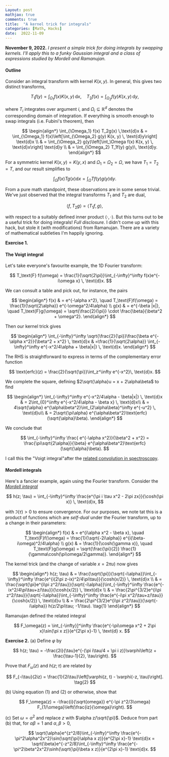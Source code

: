 ```yaml
---
Layout: post
mathjax: true
comments: true
title:  "A kernel trick for integrals"
categories: [Math, Hacks]
date:  2022-11-09
---
```


**November 9, 2022.** *I present a simple trick for doing integrals by swapping
  kernels. I'll apply this to a funky Gaussian integral and a class of
  expressions studied by Mordell and Ramanujan.*

#### Outline

Consider an integral transform with kernel $K(x, y)$.
In general, this gives two distinct transforms,

$$
T_1f(y) = \int_{\Omega_1} f(x) K(x, y) \, \text{d}x, \quad T_2f(x) = \int_{\Omega_2} f(y) K(x, y) \, \text{d}y,
$$

where $T_i$ integrates over argument $i$, and $\Omega_i \subseteq \mathbb{R}^d$ denotes the
corresponding domain of integration.
If everything is smooth enough to swap integrals (i.e. Fubini's theorem), then

$$
\begin{align*}
\int_{\Omega_1} f(x) T_2g(x) \,\text{d}x & = \int_{\Omega_1}
f(x)\left[\int_{\Omega_2} g(y) K(x, y) \, \text{d}y\right] \text{d}x \\
& = \int_{\Omega_2}
g(y)\left[\int_\Omega f(x) K(x, y) \, \text{d}x\right] \text{d}y \\
& = \int_{\Omega_2} T_1f(y) g(y)\, \text{d}y.
\end{align*}
$$

For a symmetric kernel $K(x, y) = K(y, x)$ and $\Omega_1 = \Omega_2
= \Omega$, we have $T_1 = T_2 = T$, and our result simplifies to

$$
\int_{\Omega} f(x) Tg(x) \text{d}x = \int_{\Omega} Tf(y) g(y) \text{d}y.
$$

From a pure math standpoint, these observations are in some sense
trivial. We've just observed that the integral transforms
$T_1$ and $T_2$ are dual,

$$
\langle f, T_2 g\rangle = \langle T_1 f, g\rangle,
$$

with respect to a suitably defined inner product $\langle \cdot, \cdot\rangle$.
But this turns out to be a useful trick for doing integrals!
*Full disclosure.* I didn't come up with this hack, but stole it
(with modifications) from Ramanujan.
There are a variety of mathematical subtleties I'm happily ignoring.

**Exercise 1.**

#### The Voigt integral

Let's take everyone's favourite example, the 1D Fourier transform:

$$
T_\text{F} f(\omega) = \frac{1}{\sqrt{2\pi}}\int_{-\infty}^\infty
f(x)e^{-i\omega x} \, \text{d}x.
$$

We can consult a table and pick out, for instance, the pairs

$$
\begin{align*}
f(x) & = e^{-\alpha x^2}, \quad T_\text{F}f(\omega) =
\frac{1}{\sqrt{2\alpha}} e^{-\omega^2/4\alpha} \\
g(x) & = e^{-\beta |x|}, \quad T_\text{F}g(\omega) =
\sqrt{\frac{2}{\pi}} \cdot \frac{\beta}{\beta^2 + \omega^2}.
\end{align*}
$$

Then our kernel trick gives

$$
\begin{align*}
\int_{-\infty}^\infty \sqrt{\frac{2}{\pi}}\frac{\beta e^{-\alpha x^2}}{\beta^2 + x^2} \,
\text{d}x
& =\frac{1}{\sqrt{2\alpha}} \int_{-\infty}^\infty e^{-x^2/4\alpha + \beta|x|} \, \text{d}x.
\end{align*}
$$

The RHS is straightforward to express in terms of the complementary error
function

$$
\text{erfc}(z) = \frac{2}{\sqrt{\pi}}\int_z^\infty e^{-x^2}\, \text{d}x.
$$

We complete the square, defining $2\sqrt{\alpha}u = x +
2\alpha\beta$ to find

$$
\begin{align*}
\int_{-\infty}^\infty e^{-x^2/4\alpha - \beta|x|} \, \text{d}x
& = 2\int_{0}^\infty e^{-x^2/4\alpha - \beta x} \, \text{d}x\\
& = 4\sqrt{\alpha} e^{\alpha\beta^2}\int_{2\alpha\beta}^\infty
e^{-u^2} \, \text{d}u\\
& = 2\sqrt{\pi\alpha} e^{\alpha\beta^2}\text{erfc}(\sqrt{\alpha}\beta).
\end{align*}
$$

We conclude that 

$$
\int_{-\infty}^\infty \frac{ e^{-\alpha
x^2}}{\beta^2 + x^2} = \frac{\pi\sqrt{2\alpha}}{\beta} e^{\alpha\beta^2}\text{erfc}(\sqrt{\alpha}\beta).
$$

I call this the
"Voigt integral"after
the
[related convolution in spectroscopy](https://en.wikipedia.org/wiki/Voigt_profile).

#### Mordell integrals

Here's a fancier example, again using the Fourier transform.
Consider the [*Mordell integral*](https://webpages.charlotte.edu/aroy15/image/drz5-err.pdf)

$$
h(z; \tau) = \int_{-\infty}^\infty \frac{e^{\pi i \tau x^2 - 2\pi
zx}}{\cosh(\pi x)} \, \text{d}x,
$$

with $\Im(\tau) > 0$ to ensure convergence.
For our purposes, we note tat this is a product of functions which are *self-dual* under
the Fourier transform, up to a change in their parameters:

$$
\begin{align*}
f(x) & = e^{i\alpha x^2 - \beta x}, \quad T_\text{F}f(\omega) =
\frac{1}{\sqrt{-2i\alpha}} e^{i(\beta-i\omega)^2/4\alpha} \\
g(x) & = \frac{1}{\cosh(\gamma x)}, \quad T_\text{F}g(\omega) =
\sqrt{\frac{\pi}{2}} \frac{1}{\gamma\cosh(\pi\omega/2\gamma)}.
\end{align*}
$$

The kernel trick (and the change of variable $x = 2\pi u$) now gives

$$
\begin{align*}
h(z; \tau) & = \frac{\sqrt{\pi}}{\sqrt{-i\alpha}}\int_{-\infty}^\infty
\frac{e^{i(2\pi z-ix)^2/4\pi\tau}}{\cosh(x/2)} \, \text{d}x \\
& = \frac{\sqrt{\pi}e^{i\pi z^2/\tau}}{\sqrt{-i\alpha}}\int_{-\infty}^\infty
\frac{e^{-ix^2/4\pi\tau+z/\tau}}{\cosh(x/2)} \, \text{d}x \\
& = \frac{2\pi^{3/2}e^{i\pi z^2/\tau}}{\sqrt{-i\alpha}}\int_{-\infty}^\infty
\frac{e^{-i\pi x^2/\tau+z/\tau}}{\cosh(x/2)} \, \text{d}u \\
& = \frac{2\pi^{3/2}e^{i\pi z^2/\tau}}{\sqrt{-i\alpha}} h(z/2\pi\tau;
-1/\tau). \tag{1}
\end{align*}
$$

Ramanujan defined the related integral

$$
F_\omega(z) = \int_{-\infty}]^\infty \frac{e^{-\pi\omega x^2 + 2\pi
x}\sin(\pi x z)}{e^{2\pi x}-1} \, \text{d} x.
$$

**Exercise 2.** (a) Define $\varphi$ by

$$
h(z; \tau) = -\frac{2i}{\tau}e^{-(\pi i\tau/4 + \pi i
z)}\varphi\left(z + \frac{\tau-1}{2}, \tau\right).
$$

Prove that $F_\omega(z)$ and $h(z; \tau)$ are
related by

$$
F_{-i\tau}(2iz) =
\frac{1}{2i\tau}\left[\varphi(z, t) - \varphi(-z, \tau)\right]. \tag{2}
$$

(b) Using equation $(1)$ and $(2)$ or otherwise, show that

$$
F_\omega(z) = -\frac{i}{\sqrt{omega}} e^{-\pi z^2/3\omega} F_{1/\omega}\left(\frac{iz}{\omega}\right).
$$

(c) Set $\omega = \alpha^2$ and replace $z$ with $\alpha
z/\sqrt{\pi}$.
Deduce from part (b) that, for $\alpha\beta = 1$ and $\alpha, \beta > 0$,

$$
\sqrt{\alpha}e^{z^2/8}\int_{-\infty}^\infty
\frac{e^{-\pi^2\alpha^2x^2}\sin(\sqrt{\pi}\alpha x z)}{e^{2\pi x}-1} \text{d}x = \sqrt{\beta}e^{-z^2/8}\int_{-\infty}^\infty
\frac{e^{-\pi^2\beta^2x^2}\sinh(\sqrt{\pi}\beta x z)}{e^{2\pi x}-1} \text{d}x.
$$
